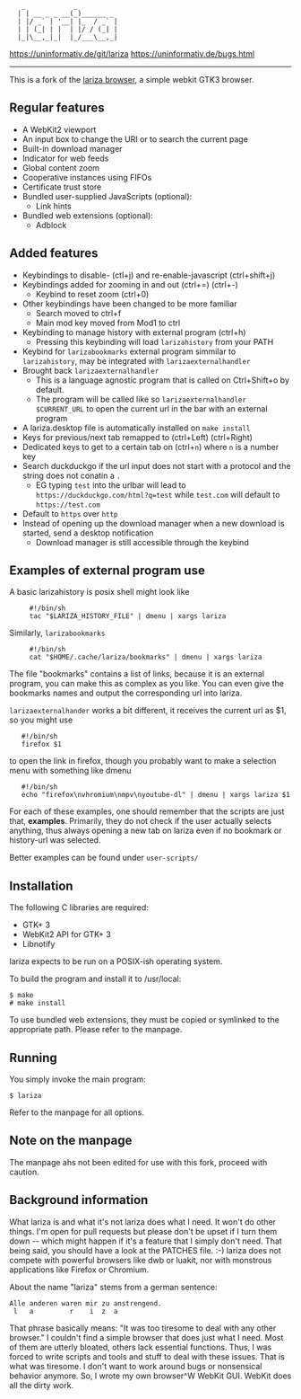 ```
   _            _
  | | __ _ _ __(_)______ _
  | |/ _` | '__| |_  / _` |
  | | (_| | |  | |/ / (_| |
  |_|\__,_|_|  |_/___\__,_|
```  
 
  https://uninformativ.de/git/lariza
  https://uninformativ.de/bugs.html


- - - - - - - - - - - - - - - - - - - - - - - - - - - - - - - - - - - -

This is a fork of the [lariza browser](https://uninformativ.de/git/lariza),
a simple webkit GTK3 browser.

## Regular features
- A WebKit2 viewport
- An input box to change the URI or to search the current page
- Built-in download manager
- Indicator for web feeds
- Global content zoom
- Cooperative instances using FIFOs
- Certificate trust store
- Bundled user-supplied JavaScripts (optional):
    - Link hints
- Bundled web extensions (optional):
    - Adblock

## Added features
- Keybindings to disable- (ctl+j) and re-enable-javascript (ctrl+shift+j)
- Keybindings added for zooming in and out (ctrl+=) (ctrl+-)
  + Keybind to reset zoom (ctrl+0)
- Other keybindings have been changed to be more familiar
    - Search moved to ctrl+f
    - Main mod key moved from Mod1 to ctrl
- Keybinding to manage history with external program (ctrl+h)
  - Pressing this keybinding will load `larizahistory` from your PATH
- Keybind for `larizabookmarks` external program simmilar to `larizahistory`, may be integrated with `larizaexternalhandler`
- Brought back `larizaexternalhandler`
  - This is a language agnostic program that is called on Ctrl+Shift+o by default.
  - The program will be called like so `larizaexternalhandler $CURRENT_URL` to open the current url in the bar with an external program
- A lariza.desktop file is automatically installed on `make install`
- Keys for previous/next tab remapped to (ctrl+Left) (ctrl+Right)
- Dedicated keys to get to a certain tab on (ctrl+`n`) where `n` is a number key
- Search duckduckgo if the url input does not start with a protocol and the string does not conatin a `.`
   - EG typing `test` into the urlbar will lead to `https://duckduckgo.com/html?q=test` while `test.com` will default to `https://test.com`
- Default to `https` over `http`
- Instead of opening up the download manager when a new download is started, send a desktop notification
   - Download manager is still accessible through the keybind  

## Examples of external program use
A basic larizahistory is posix shell might look like
```
     #!/bin/sh
     tac "$LARIZA_HISTORY_FILE" | dmenu | xargs lariza
```
Similarly, `larizabookmarks`
```
     #!/bin/sh
     cat "$HOME/.cache/lariza/bookmarks" | dmenu | xargs lariza
```
The file "bookmarks" contains a list of links,
because it is an external program, you can make this as complex as you like.
You can even give the bookmarks names and output the corresponding url into lariza.

`larizaexternalhander` works a bit different,
it receives the current url as $1, so you might use
```
   #!/bin/sh
   firefox $1
```
to open the link in firefox, though you probably want to make a selection menu with something like dmenu
```
   #!/bin/sh
   echo "firefox\nvhromium\nmpv\nyoutube-dl" | dmenu | xargs lariza $1
```

For each of these examples, one should remember that the scripts are just that, **examples**.
Primarily, they do not check if the user actually selects anything,
thus always opening a new tab on lariza even if no bookmark or history-url was selected.

Better examples can be found under `user-scripts/`

## Installation
The following C libraries are required:

- GTK+ 3
- WebKit2 API for GTK+ 3
- Libnotify

lariza expects to be run on a POSIX-ish operating system.

To build the program and install it to /usr/local:

    $ make
    # make install

To use bundled web extensions, they must be copied or symlinked to the
appropriate path. Please refer to the manpage.


## Running
You simply invoke the main program:

    $ lariza

Refer to the manpage for all options.

## Note on the manpage
The manpage ahs not been edited for use with this fork,
proceed with caution.

## Background information
What lariza is and what it's not
lariza does what I need. It won't do other things. I'm open for pull
requests but please don't be upset if I turn them down -- which might
happen if it's a feature that I simply don't need. That being said,
you should have a look at the PATCHES file. :-)
lariza does not compete with powerful browsers like dwb or luakit, nor
with monstrous applications like Firefox or Chromium. 

About the name
"lariza" stems from a german sentence:
```
Alle anderen waren mir zu anstrengend.
 l   a         r    i  z  a
```
That phrase basically means: "It was too tiresome to deal with any
other browser." I couldn't find a simple browser that does just what I
need. Most of them are utterly bloated, others lack essential
functions. Thus, I was forced to write scripts and tools and stuff to
deal with these issues. That is what was tiresome. I don't want to
work around bugs or nonsensical behavior anymore.
So, I wrote my own browser^W WebKit GUI. WebKit does all the dirty
work.

